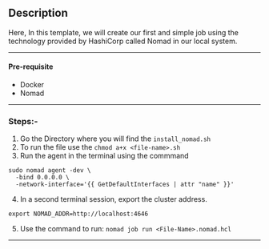 ## Description

Here, In this template, we will create our first and simple job using the technology provided by HashiCorp called Nomad in our local system. 


---

#### Pre-requisite

* Docker 
* Nomad 


---

### Steps:-

1. Go the Directory where you will find the `install_nomad.sh`
2. To run the file use the `chmod a+x <file-name>.sh`
3. Run the agent in the terminal using the commmand

```
sudo nomad agent -dev \
  -bind 0.0.0.0 \
  -network-interface='{{ GetDefaultInterfaces | attr "name" }}'
```

4. In a second terminal session, export the cluster address.

`export NOMAD_ADDR=http://localhost:4646`

5. Use the command to run: 
`nomad job run <File-Name>.nomad.hcl`

---
